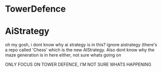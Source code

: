 # TowerDefence
# AiStrategy

oh my gosh, i dont know why ai strategy is in this? ignore aistrategy (there's a repo called 'Chess' which is the new AIStrategy. Also dont know why the maze generation is in here either, not sure whats going on

ONLY FOCUS ON TOWER DEFENCE, I'M NOT SURE WHATS HAPPENING
